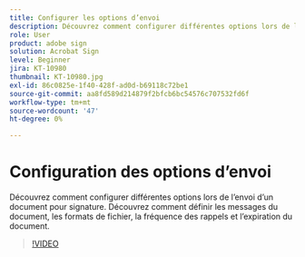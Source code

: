 ```yaml
---
title: Configurer les options d’envoi
description: Découvrez comment configurer différentes options lors de l’envoi d’un document pour signature
role: User
product: adobe sign
solution: Acrobat Sign
level: Beginner
jira: KT-10980
thumbnail: KT-10980.jpg
exl-id: 86c0825e-1f40-428f-ad0d-b69118c72be1
source-git-commit: aa8fd589d214879f2bfcb6bc54576c707532fd6f
workflow-type: tm+mt
source-wordcount: '47'
ht-degree: 0%

---
```


# Configuration des options d’envoi

Découvrez comment configurer différentes options lors de l’envoi d’un document pour signature. Découvrez comment définir les messages du document, les formats de fichier, la fréquence des rappels et l’expiration du document.

>[!VIDEO](https://video.tv.adobe.com/v/346675?quality=12&learn=on&hidetitle=true)
